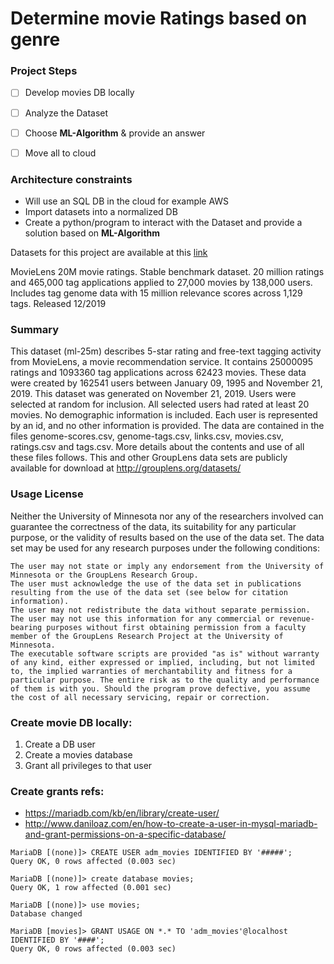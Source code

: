 # Determine movie Ratings based on genre

### Project Steps

- [ ] Develop movies DB locally
- [ ] Analyze the Dataset
- [ ] Choose **ML-Algorithm** & provide an answer
- [ ] Move all to cloud


### Architecture constraints

* Will use an SQL DB in the cloud for example AWS
* Import datasets into a normalized DB
* Create a python/program to interact with the Dataset and provide a solution based on **ML-Algorithm**

Datasets for this project are available at this [link](https://grouplens.org/datasets/movielens/)

MovieLens 20M movie ratings. Stable benchmark dataset. 20 million ratings and 465,000 tag applications applied to 27,000 movies by 138,000 users. Includes tag genome data with 15 million relevance scores across 1,129 tags. Released 12/2019 


### Summary

This dataset (ml-25m) describes 5-star rating and free-text tagging activity from MovieLens, a movie recommendation service. It contains 25000095 ratings and 1093360 tag applications across 62423 movies. These data were created by 162541 users between January 09, 1995 and November 21, 2019. This dataset was generated on November 21, 2019.
Users were selected at random for inclusion. All selected users had rated at least 20 movies. No demographic information is included. Each user is represented by an id, and no other information is provided.
The data are contained in the files genome-scores.csv, genome-tags.csv, links.csv, movies.csv, ratings.csv and tags.csv. More details about the contents and use of all these files follows.
This and other GroupLens data sets are publicly available for download at http://grouplens.org/datasets/

### Usage License

Neither the University of Minnesota nor any of the researchers involved can guarantee the correctness of the data, its suitability for any particular purpose, or the validity of results based on the use of the data set. The data set may be used for any research purposes under the following conditions:

```
The user may not state or imply any endorsement from the University of Minnesota or the GroupLens Research Group.
The user must acknowledge the use of the data set in publications resulting from the use of the data set (see below for citation information).
The user may not redistribute the data without separate permission.
The user may not use this information for any commercial or revenue-bearing purposes without first obtaining permission from a faculty member of the GroupLens Research Project at the University of Minnesota.
The executable software scripts are provided "as is" without warranty of any kind, either expressed or implied, including, but not limited to, the implied warranties of merchantability and fitness for a particular purpose. The entire risk as to the quality and performance of them is with you. Should the program prove defective, you assume the cost of all necessary servicing, repair or correction.
```


### Create movie DB locally:

1. Create a DB user
2. Create a movies database
3. Grant all privileges to that user

### Create grants refs:
* https://mariadb.com/kb/en/library/create-user/
* http://www.daniloaz.com/en/how-to-create-a-user-in-mysql-mariadb-and-grant-permissions-on-a-specific-database/



```buildoutcfg
MariaDB [(none)]> CREATE USER adm_movies IDENTIFIED BY '#####';
Query OK, 0 rows affected (0.003 sec)

MariaDB [(none)]> create database movies;
Query OK, 1 row affected (0.001 sec)

MariaDB [(none)]> use movies;
Database changed

MariaDB [movies]> GRANT USAGE ON *.* TO 'adm_movies'@localhost IDENTIFIED BY '####';
Query OK, 0 rows affected (0.003 sec)
```